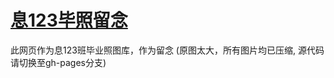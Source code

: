 # [息123毕照留念](http://doubleview.github.io/x123/index.html)

此网页作为息123班毕业照图库，作为留念 (原图太大，所有图片均已压缩, 源代码请切换至gh-pages分支)

